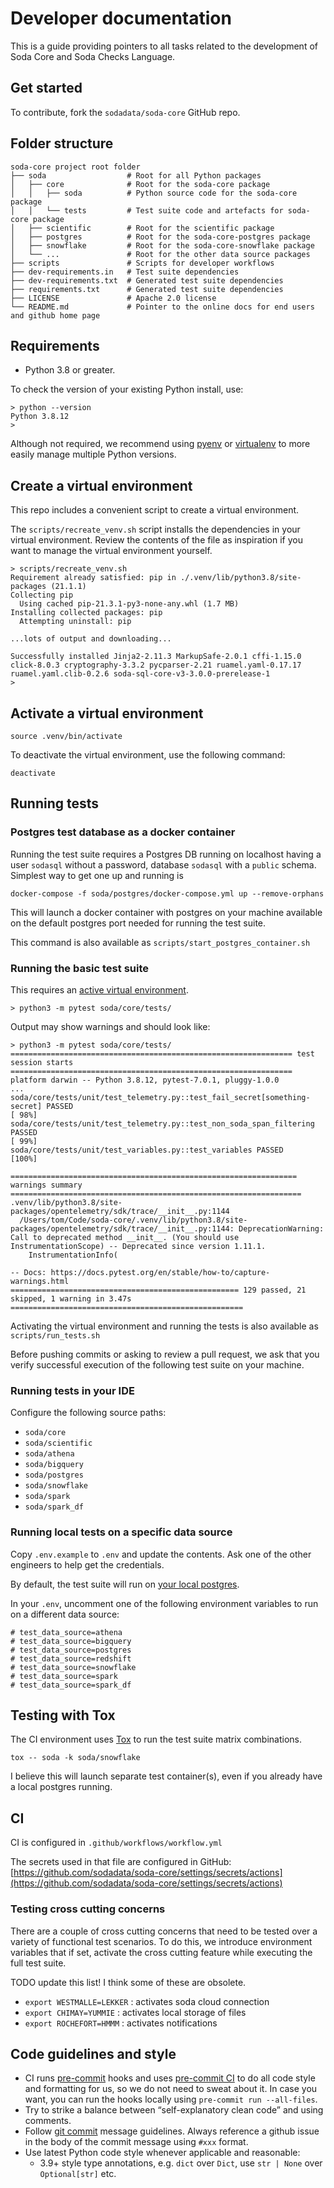 # Developer documentation

This is a guide providing pointers to all tasks related to the development of Soda Core and Soda Checks Language.

## Get started

To contribute, fork the `sodadata/soda-core` GitHub repo.

## Folder structure

```
soda-core project root folder
├── soda                  # Root for all Python packages
│   ├── core              # Root for the soda-core package
│   │   ├── soda          # Python source code for the soda-core package
│   │   └── tests         # Test suite code and artefacts for soda-core package
│   ├── scientific        # Root for the scientific package
│   ├── postgres          # Root for the soda-core-postgres package
│   ├── snowflake         # Root for the soda-core-snowflake package
│   └── ...               # Root for the other data source packages
├── scripts               # Scripts for developer workflows
├── dev-requirements.in   # Test suite dependencies
├── dev-requirements.txt  # Generated test suite dependencies
├── requirements.txt      # Generated test suite dependencies
├── LICENSE               # Apache 2.0 license
└── README.md             # Pointer to the online docs for end users and github home page
```

## Requirements

* Python 3.8 or greater.

To check the version of your existing Python install, use:
```
> python --version
Python 3.8.12
>
```

Although not required, we recommend using [pyenv](https://github.com/pyenv/pyenv) or [virtualenv](https://virtualenv.pypa.io/en/latest/) to more easily manage multiple Python
versions.

## Create a virtual environment

This repo includes a convenient script to create a virtual environment.

The `scripts/recreate_venv.sh` script installs the dependencies in your virtual environment.  Review the contents of the file
as inspiration if you want to manage the virtual environment yourself.

```
> scripts/recreate_venv.sh
Requirement already satisfied: pip in ./.venv/lib/python3.8/site-packages (21.1.1)
Collecting pip
  Using cached pip-21.3.1-py3-none-any.whl (1.7 MB)
Installing collected packages: pip
  Attempting uninstall: pip

...lots of output and downloading...

Successfully installed Jinja2-2.11.3 MarkupSafe-2.0.1 cffi-1.15.0 click-8.0.3 cryptography-3.3.2 pycparser-2.21 ruamel.yaml-0.17.17 ruamel.yaml.clib-0.2.6 soda-sql-core-v3-3.0.0-prerelease-1
>
```

## Activate a virtual environment

```
source .venv/bin/activate
```
To deactivate the virtual environment, use the following command:

```
deactivate
```

## Running tests

### Postgres test database as a docker container

Running the test suite requires a Postgres DB running on localhost having a user `sodasql`
without a password, database `sodasql` with a `public` schema.  Simplest way to get one
up and running is

```shell
docker-compose -f soda/postgres/docker-compose.yml up --remove-orphans
```
This will launch a docker container with postgres on your machine available on the default postgres port
needed for running the test suite.

This command is also available as `scripts/start_postgres_container.sh`

### Running the basic test suite

This requires an [active virtual environment](#activate-a-virtual-environment).

```shell
> python3 -m pytest soda/core/tests/
```

Output may show warnings and should look like:
```
> python3 -m pytest soda/core/tests/
=============================================================== test session starts ===============================================================
platform darwin -- Python 3.8.12, pytest-7.0.1, pluggy-1.0.0
...
soda/core/tests/unit/test_telemetry.py::test_fail_secret[something-secret] PASSED                                                           [ 98%]
soda/core/tests/unit/test_telemetry.py::test_non_soda_span_filtering PASSED                                                                 [ 99%]
soda/core/tests/unit/test_variables.py::test_variables PASSED                                                                               [100%]

================================================================ warnings summary =================================================================
.venv/lib/python3.8/site-packages/opentelemetry/sdk/trace/__init__.py:1144
  /Users/tom/Code/soda-core/.venv/lib/python3.8/site-packages/opentelemetry/sdk/trace/__init__.py:1144: DeprecationWarning: Call to deprecated method __init__. (You should use InstrumentationScope) -- Deprecated since version 1.11.1.
    InstrumentationInfo(

-- Docs: https://docs.pytest.org/en/stable/how-to/capture-warnings.html
=================================================== 129 passed, 21 skipped, 1 warning in 3.47s ====================================================

```

Activating the virtual environment and running the tests is also available as `scripts/run_tests.sh`

Before pushing commits or asking to review a pull request, we ask that you verify successful execution of
the following test suite on your machine.

### Running tests in your IDE

Configure the following source paths:
* `soda/core`
* `soda/scientific`
* `soda/athena`
* `soda/bigquery`
* `soda/postgres`
* `soda/snowflake`
* `soda/spark`
* `soda/spark_df`

### Running local tests on a specific data source

Copy `.env.example` to `.env` and update the contents.  Ask one of the other engineers to help get the credentials.

By default, the test suite will run on [your local postgres](#postgres-test-database-as-a-docker-container).

In your `.env`, uncomment one of the following environment variables to run on a different data source:
```
# test_data_source=athena
# test_data_source=bigquery
# test_data_source=postgres
# test_data_source=redshift
# test_data_source=snowflake
# test_data_source=spark
# test_data_source=spark_df
```

## Testing with Tox

The CI environment uses [Tox]() to run the test suite matrix combinations.

```
tox -- soda -k soda/snowflake
```

I believe this will launch separate test container(s), even if you already have a local postgres running.

## CI

CI is configured in `.github/workflows/workflow.yml`

The secrets used in that file are configured in GitHub: [https://github.com/sodadata/soda-core/settings/secrets/actions](https://github.com/sodadata/soda-core/settings/secrets/actions)

### Testing cross cutting concerns

There are a couple of cross cutting concerns that need to be tested over a variety of functional
test scenarios.  To do this, we introduce environment variables that if set, activate the cross
cutting feature while executing the full test suite.

TODO update this list!  I think some of these are obsolete.

* `export WESTMALLE=LEKKER` : activates soda cloud connection
* `export CHIMAY=YUMMIE` : activates local storage of files
* `export ROCHEFORT=HMMM` : activates notifications


## Code guidelines and style

- CI runs [pre-commit](http://pre-commit.com) hooks and uses [pre-commit CI](https://pre-commit.ci) to do all code style and formatting for us, so we do not need to sweat about it. In case you want, you can run the hooks locally using `pre-commit run --all-files`.
- Try to strike a balance between “self-explanatory clean code” and using comments.
- Follow [git commit](https://tbaggery.com/2008/04/19/a-note-about-git-commit-messages.html) message guidelines. Always reference a github issue in the body of the commit message using `#xxx` format.
- Use latest Python code style whenever applicable and reasonable:
    - 3.9+ style type annotations, e.g. `dict` over `Dict`, use  `str | None` over `Optional[str]` etc.
